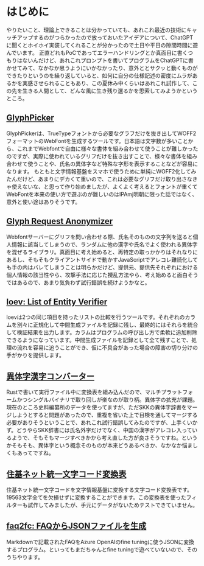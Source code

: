 # はじめに

やりたいこと、理論上できることは分かっていても、あれこれ最近の技術にキャッチアップするのがつらかったので放っておいたアイデアについて、ChatGPTに聞くとホイホイ実装してくれることが分かったので土日や平日の隙間時間に遊んでいます。
正直どれもPoCであってエラーハンドリングとか真面目に書くつもりはないんだけど、あれこれプロンプトを書いてプログラムをChatGPTに書かせてみて、なかなか思うようにいかなかったり、意外ととサクッと動くものができたりというのを繰り返していると、如何に自分の仕様記述の密度にムラがあるかを実感させられることもあり、この夏休み中くらいはあれこれ試作して、この先を生きる人間として、どんな風に生き残り選るかを思索してみようかというところ。

## [GlyphPicker](https://masanork.github.io/GlyphPicker/)

GlyphPickerは、TrueTypeフォントから必要なグラフだけを抜き出してWOFF2フォーマットのWebFontを生成するツールです。日本語は文字数が多いことから、これまでWebfontで自由に様々な書体を組み合わせて使うことが難しかったのですが、実際に使われているグリフだけを抜き出すことで、様々な書体を組み合わせて使うことや、氏名の異体字など特殊な字形を表示することなどが容易になります。
もともと文字情報基盤をスマホで使うために単純にWOFF2化してみたんだけど、あまりにデカくて重いので、これは必要なグリフだけ取り出さなきゃ使えないな、と思って作り始めましたが、よくよく考えるとフォントが重くてWebFontを本来の使い方で遊ぶのが難しいのはIPAmj明朝に限った話ではなく、意外と使い途はありそうです。

## [Glyph Request Anonymizer](https://github.com/masanork/gra)

Webfontサーバーにグリフを問い合わせる際、氏名そのものの文字列を送ると個人情報に該当してしまうので、ランダムに他の漢字や氏名でよく使われる異体字を混ぜるライブラリ。真面目に考え始めると、再特定の取っかかりはそれなりにあるし、そもそもクライアントサイドで動かすJavaScriptでアレコレ難読化しても手の内はバレてしまうことは明らかだけど、提供元、提供先それぞれにおける個人情報の該当性やら、攻撃手法に応じた攪乱方法やら、考え始めると面白そうではあるので、あまり気負わず試行錯誤を続けようかなと。

## [loev: List of Entity Verifier](https://github.com/masanork/loev)

loevは2つの同じ項目を持ったリストの比較を行うツールです。それぞれのカラムを別々に正規化して中間生成ファイルを記録に残し、最終的にはそれらを統合して検証結果を出力します。カラムはプログラムの呼び出し方で柔軟に追加削除できるようになっています。中間生成ファイルを記録として全て残すことで、処理の流れを容易に追うことができ、仮に不具合があった場合の障害の切り分けの手がかりを提供します。

## [異体字漢字コンバーター](https://github.com/masanork/ikc)

Rustで書いて実行ファイル中に変換表を組み込んだので、マルチプラットフォームかつシングルバイナリで取り回しが楽なのが取り柄。異体字の拡充が課題。現在のところ史料編纂所のデータを使ってますが、ただSKKの異体字辞書をマージしようとすると問題があったので、重複を省いた上で目検を通してマージする必要がありそうということで、あれこれ試行錯誤してみたのですが、上手くいかず。どうやらSKK辞書には氏名外字だけでなく、中国の漢字がアレコレ入っているようで、そもそもマージすべきかから考え直した方が良さそうですね。というかそもそも、異体字という概念そのものが本来どうあるべきか、なかなか悩ましくもあってですね。

## [住基ネット統一文字コード変換表](https://github.com/masanork/jkc)

住基ネット統一文字コードを文字情報基盤に変換する文字コード変換表です。19563文字全てを欠損せずに変換することができます。この変換表を使ったフィルターも試作してみましたが、手元にデータがないためテストできていません。

## [faq2fc: FAQからJSONファイルを生成](https://github.com/masanork/faq2fc)

Markdownで記載されたFAQをAzure OpenAIのfine tuningに使うJSONに変換するプログラム。といってもまだちゃんとfine tuningで遊べていないので、そのうちやります。
